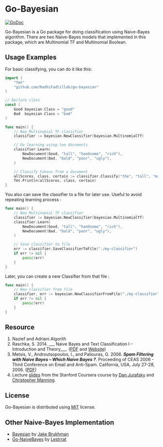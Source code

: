 # Go-Bayesian

[![GoDoc](https://godoc.org/github.com/RadhiFadlillah/go-bayesian?status.png)](https://godoc.org/github.com/RadhiFadlillah/go-bayesian)

Go-Bayesian is a Go package for doing classification using Naive-Bayes algorithm. There are two Naive-Bayes models that implemented in this package, which are Multinomial TF and Multinomial Boolean.

## Usage Examples

For basic classifying, you can do it like this:

```go
import (
	"fmt"
	"github.com/RadhiFadlillah/go-bayesian"
)

// Declare class
const (
	Good bayesian.Class = "good"
	Bad  bayesian.Class = "bad"
)

func main() {
	// New Multinomial TF classifier
	classifier := bayesian.NewClassifier(bayesian.MultinomialTf)

	// Do learning using two documents
	classifier.Learn(
		NewDocument(Good, "tall", "handsome", "rich"),
		NewDocument(Bad, "bald", "poor", "ugly"),
	)

	// Classify tokens from a document
	allScores, class, certain := classifier.Classify("the", "tall", "man")
	fmt.Println(allScores, class, certain)
}
```

You also can save the classifier to a file for later use. Useful to avoid repeating learning process :

```go
func main() {
	// New Multinomial TF classifier
	classifier := bayesian.NewClassifier(bayesian.MultinomialTf)
	classifier.Learn(
		NewDocument(Good, "tall", "handsome", "rich"),
		NewDocument(Bad, "bald", "poor", "ugly"),
	)

	// Save classifier to file
	err := classifier.SaveClassifierToFile("./my-classifier")
	if err != nil {
		panic(err)
	}
}
```

Later, you can create a new Classifier from that file :

```go
func main() {
	// New classifier from file
	classifier, err := bayesian.NewClassifierFromFile("./my-classifier")
	if err != nil {
		panic(err)
	}
}
```

## Resource

1. Nazief and Adriani Algorith
2. Raschka, S. 2014. ___ Naive Bayes and Text Classification I - Introduction and Theory___. ([PDF](https://arxiv.org/abs/1410.5329v3) and [Website](http://sebastianraschka.com/Articles/2014_naive_bayes_1.html#3_3_multivariate))
3. Metsis, V.,  Androutsopoulos, I., and Paliouras, G. 2006. ___Spam Filtering with Naive Bayes – Which Naive Bayes ?___. Proceeding of CEAS 2006 - Third Conference on Email and Anti-Spam. California, USA, July 27-28, 2006. ([PDF](http://nlp.cs.aueb.gr/pubs/ceas2006_paper.pdf))
4. Lecture [slides](https://web.stanford.edu/~jurafsky/NLPCourseraSlides.html) from the Stanford Coursera course by [Dan Jurafsky](http://web.stanford.edu/~jurafsky/) and [Christopher Manning](http://nlp.stanford.edu/manning/).

## License

Go-Bayesian is distributed using [MIT](http://choosealicense.com/licenses/mit/) license.

## Other Naive-Bayes Implementation

- [Bayesian](https://github.com/jbrukh/bayesian) by [Jake Brukhman](https://github.com/jbrukh)
- [Go-NaiveBayes](https://github.com/lestrrat/go-naivebayes) by [Lestrrat](https://github.com/lestrrat)
